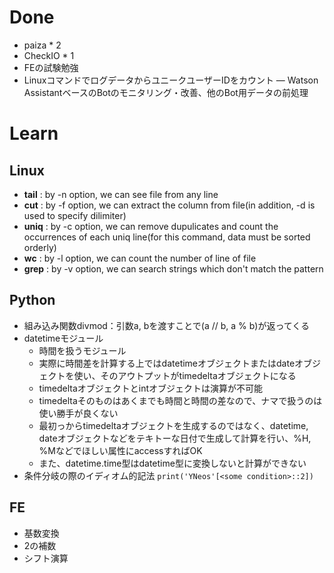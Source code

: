 # Done
- paiza * 2
- CheckIO * 1
- FEの試験勉強
- LinuxコマンドでログデータからユニークユーザーIDをカウント
― Watson AssistantベースのBotのモニタリング・改善、他のBot用データの前処理

# Learn
## Linux
- **tail** : by -n option, we can see file from any line
- **cut** : by -f option, we can extract the column from file(in addition, -d is used to specify dilimiter)
- **uniq** : by -c option, we can remove dupulicates and count the occurrences of each uniq line(for this command, data must be sorted orderly)
- **wc** : by -l option, we can count the number of line of file
- **grep** : by -v option, we can search strings which don't match the pattern
## Python
- 組み込み関数divmod：引数a, bを渡すことで(a // b, a % b)が返ってくる
- datetimeモジュール
  - 時間を扱うモジュール
  - 実際に時間差を計算する上ではdatetimeオブジェクトまたはdateオブジェクトを使い、そのアウトプットがtimedeltaオブジェクトになる
  - timedeltaオブジェクトとintオブジェクトは演算が不可能
  - timedeltaそのものはあくまでも時間と時間の差なので、ナマで扱うのは使い勝手が良くない
  - 最初っからtimedeltaオブジェクトを生成するのではなく、datetime, dateオブジェクトなどをテキトーな日付で生成して計算を行い、%H, %Mなどでほしい属性にaccessすればOK
  - また、datetime.time型はdatetime型に変換しないと計算ができない
- 条件分岐の際のイディオム的記法
`print('YNeos'[<some condition>::2])`
## FE
- 基数変換
- 2の補数
- シフト演算

